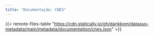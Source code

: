 ```yaml
---
title: "Documentação: CNES"
---
```


{{< remote-files-table "https://cdn.statically.io/gh/dankkom/datasus-metadata/main/metadata/documentation/cnes.json" >}}
